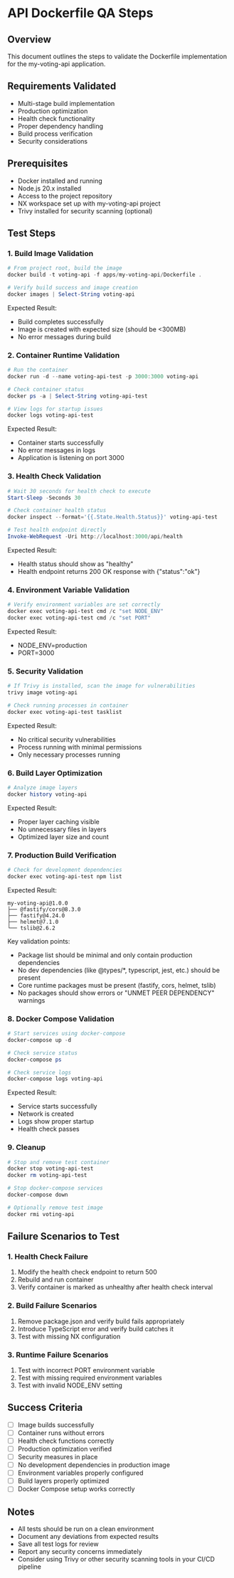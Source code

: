 # API Dockerfile QA Steps

## Overview
This document outlines the steps to validate the Dockerfile implementation for the my-voting-api application.

## Requirements Validated
- Multi-stage build implementation
- Production optimization
- Health check functionality
- Proper dependency handling
- Build process verification
- Security considerations

## Prerequisites
- Docker installed and running
- Node.js 20.x installed
- Access to the project repository
- NX workspace set up with my-voting-api project
- Trivy installed for security scanning (optional)

## Test Steps

### 1. Build Image Validation
```powershell
# From project root, build the image
docker build -t voting-api -f apps/my-voting-api/Dockerfile .

# Verify build success and image creation
docker images | Select-String voting-api
```
Expected Result:
- Build completes successfully
- Image is created with expected size (should be <300MB)
- No error messages during build

### 2. Container Runtime Validation
```powershell
# Run the container
docker run -d --name voting-api-test -p 3000:3000 voting-api

# Check container status
docker ps -a | Select-String voting-api-test

# View logs for startup issues
docker logs voting-api-test
```
Expected Result:
- Container starts successfully
- No error messages in logs
- Application is listening on port 3000

### 3. Health Check Validation
```powershell
# Wait 30 seconds for health check to execute
Start-Sleep -Seconds 30

# Check container health status
docker inspect --format='{{.State.Health.Status}}' voting-api-test

# Test health endpoint directly
Invoke-WebRequest -Uri http://localhost:3000/api/health
```
Expected Result:
- Health status should show as "healthy"
- Health endpoint returns 200 OK response with {"status":"ok"}

### 4. Environment Variable Validation
```powershell
# Verify environment variables are set correctly
docker exec voting-api-test cmd /c "set NODE_ENV"
docker exec voting-api-test cmd /c "set PORT"
```
Expected Result:
- NODE_ENV=production
- PORT=3000

### 5. Security Validation
```powershell
# If Trivy is installed, scan the image for vulnerabilities
trivy image voting-api

# Check running processes in container
docker exec voting-api-test tasklist
```
Expected Result:
- No critical security vulnerabilities
- Process running with minimal permissions
- Only necessary processes running

### 6. Build Layer Optimization
```powershell
# Analyze image layers
docker history voting-api
```
Expected Result:
- Proper layer caching visible
- No unnecessary files in layers
- Optimized layer size and count

### 7. Production Build Verification
```powershell
# Check for development dependencies
docker exec voting-api-test npm list
```
Expected Result:
```
my-voting-api@1.0.0
├── @fastify/cors@8.3.0
├── fastify@4.24.0
├── helmet@7.1.0
└── tslib@2.6.2
```
Key validation points:
- Package list should be minimal and only contain production dependencies
- No dev dependencies (like @types/*, typescript, jest, etc.) should be present
- Core runtime packages must be present (fastify, cors, helmet, tslib)
- No packages should show errors or "UNMET PEER DEPENDENCY" warnings

### 8. Docker Compose Validation
```powershell
# Start services using docker-compose
docker-compose up -d

# Check service status
docker-compose ps

# Check service logs
docker-compose logs voting-api
```
Expected Result:
- Service starts successfully
- Network is created
- Logs show proper startup
- Health check passes

### 9. Cleanup
```powershell
# Stop and remove test container
docker stop voting-api-test
docker rm voting-api-test

# Stop docker-compose services
docker-compose down

# Optionally remove test image
docker rmi voting-api
```

## Failure Scenarios to Test

### 1. Health Check Failure
1. Modify the health check endpoint to return 500
2. Rebuild and run container
3. Verify container is marked as unhealthy after health check interval

### 2. Build Failure Scenarios
1. Remove package.json and verify build fails appropriately
2. Introduce TypeScript error and verify build catches it
3. Test with missing NX configuration

### 3. Runtime Failure Scenarios
1. Test with incorrect PORT environment variable
2. Test with missing required environment variables
3. Test with invalid NODE_ENV setting

## Success Criteria
- [ ] Image builds successfully
- [ ] Container runs without errors
- [ ] Health check functions correctly
- [ ] Production optimization verified
- [ ] Security measures in place
- [ ] No development dependencies in production image
- [ ] Environment variables properly configured
- [ ] Build layers properly optimized
- [ ] Docker Compose setup works correctly

## Notes
- All tests should be run on a clean environment
- Document any deviations from expected results
- Save all test logs for review
- Report any security concerns immediately
- Consider using Trivy or other security scanning tools in your CI/CD pipeline